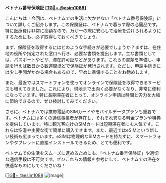 **ベトナム番号保険証 [[TG💪+ @esim1088](https://t.me/s/esim1088)]**

こんにちは！今回は、ベトナムでの生活に欠かせない「ベトナム番号保険証」について詳しくご紹介します。この保険証は、ベトナムで暮らす際の必需品です。特に医療費は非常に高額なので、万が一の際に安心して治療を受けられるようにするためにも、必ず取得しておくべきでしょう。

まず、保険証を取得するにはどのような手続きが必要でしょうか？まずは、在住地の役所や指定された窓口へ行き、必要な書類を提出します。主な書類としては、パスポートやビザ、滞在許可証などがあります。これらの書類を準備し、申請を行えば数日から数週間ほどで保険証が発行されます。ただし、申請手続きには少し手間がかかる場合もあるので、早めに準備することをお勧めします。

また、最近ではスマートフォンを使ってオンラインで保険証を取得できるサービスも増えてきました。これにより、現地まで出向く必要がなくなり、非常に便利になっています。特に長期滞在者にとって、オンライン申請は時間と労力を大幅に節約できるので、ぜひ検討してみてください。

さらに、ベトナムでは携帯電話のSIMカードやモバイルデータプランも重要です。ベトナムには多くの通信事業者が存在し、それぞれ異なる料金プランや特典を提供しています。特に観光客向けのSIMカードは短期滞在者にも人気です。これらは空港や主要な街で簡単に購入できます。また、最近ではeSIMという新しい技術も広まっています。eSIMは物理的なSIMカードを持たずに、スマートフォンやタブレットに直接インストールできるため、とても便利です。

ベトナムでの生活をスムーズに進めるためにも、「ベトナム番号保険証」や適切な通信手段は不可欠です。ぜひこれらの情報を参考にして、ベトナムでの滞在を快適なものにしてくださいね！

[[TG💪+ @esim1088](https://t.me/s/esim1088) ![Image](https://i.postimg.cc/Y0z9fWf4/image.png)]